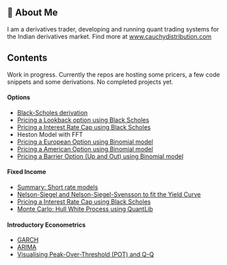 
## 🚀 About Me
I am a derivatives trader, developing and running quant trading systems for the Indian derivatives market. Find more at www.cauchydistribution.com







## Contents
Work in progress. Currently the repos are hosting some pricers, a few code snippets and some derivations. No completed projects yet.


#### Options

* [Black-Scholes derivation](https://github.com/raghavduseja/Options/blob/6d80fdf681b2057a4c6230178d5d7567a5c46c9b/Black%20Scholes/Black%20Scholes%20Equation%20.pdf)
* [Pricing a Lookback option using Black Scholes](https://github.com/raghavduseja/Options/blob/6d80fdf681b2057a4c6230178d5d7567a5c46c9b/Black%20Scholes/Pricing%20Lookback%20Options%20using%20Black%20Scholes.pdf)
* [Pricing a Interest Rate Cap using Black Scholes](https://github.com/raghavduseja/Options/blob/6d80fdf681b2057a4c6230178d5d7567a5c46c9b/Black%20Scholes/Pricing%20an%20interest%20rate%20cap%20using%20Black%20Scholes.pdf)
* Heston Model with FFT
* [Pricing a European Option using Binomial model](https://github.com/raghavduseja/Options/blob/6d80fdf681b2057a4c6230178d5d7567a5c46c9b/Binomial/European%20Option%20pricing%20using%20Binomial%20Tree.ipynb)
* [Pricing a American Option using Binomial model](https://github.com/raghavduseja/Options/blob/6d80fdf681b2057a4c6230178d5d7567a5c46c9b/Binomial/American%20Option%20pricing%20using%20Binomial%20tree.ipynb)
* [Pricing a Barrier Option (Up and Out) using Binomial model](https://github.com/raghavduseja/Options/blob/6d80fdf681b2057a4c6230178d5d7567a5c46c9b/Binomial/Barrier%20Option%20pricing%20(Up-and-out%20option)%20.ipynb)


#### Fixed Income

* [Summary: Short rate models](https://github.com/matiassingers/awesome-readme)
* [Nelson-Siegel and Nelson-Siegel-Svensson to fit the Yield Curve](https://github.com/matiassingers/awesome-readme)
* [Pricing a Interest Rate Cap using Black Scholes](https://github.com/matiassingers/awesome-readme)
* [Monte Carlo: Hull White Process using QuantLib](https://github.com/matiassingers/awesome-readme)

#### Introductory Econometrics
* [GARCH](https://github.com/matiassingers/awesome-readme)
* [ARIMA](https://github.com/matiassingers/awesome-readme)
* [Visualising Peak-Over-Threshold (POT) and Q-Q](https://github.com/matiassingers/awesome-readme)
